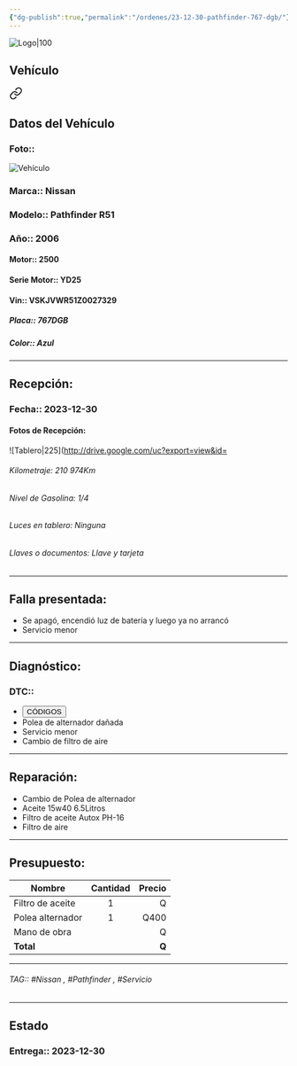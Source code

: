 ```yaml
---
{"dg-publish":true,"permalink":"/ordenes/23-12-30-pathfinder-767-dgb/"}
---
```


![Logo|100](http://drive.google.com/uc?export=view&id=137fl3TIZ0-PU8b-Pt0bsjclwHub_u78G)

## Vehículo

<div class="transclusion internal-embed is-loaded"><a class="markdown-embed-link" href="/vehiculos/nissan/pathfinder-767-dgb/#datos-del-vehiculo" aria-label="Open link"><svg xmlns="http://www.w3.org/2000/svg" width="24" height="24" viewBox="0 0 24 24" fill="none" stroke="currentColor" stroke-width="2" stroke-linecap="round" stroke-linejoin="round" class="svg-icon lucide-link"><path d="M10 13a5 5 0 0 0 7.54.54l3-3a5 5 0 0 0-7.07-7.07l-1.72 1.71"></path><path d="M14 11a5 5 0 0 0-7.54-.54l-3 3a5 5 0 0 0 7.07 7.07l1.71-1.71"></path></svg></a><div class="markdown-embed">



## Datos del Vehículo 
### Foto:: 
![Vehículo](http://drive.google.com/uc?export=view&id=1ddYT0BPNayVB85of7DH3-mXvijRlozgr)

### Marca:: Nissan
### Modelo:: Pathfinder R51
### Año:: 2006
#### Motor:: 2500
#### Serie Motor:: YD25
#### Vin:: VSKJVWR51Z0027329
##### Placa:: 767DGB
##### Color:: Azul
---


</div></div>


## Recepción:
### Fecha:: 2023-12-30
#### Fotos de Recepción: 
![Tablero|225](http://drive.google.com/uc?export=view&id=

###### Kilometraje: 210 974Km
###### Nivel de Gasolina: 1/4
###### Luces en tablero: Ninguna
###### Llaves o documentos: Llave y tarjeta 

---

## Falla presentada:
- Se apagó, encendió luz de batería y luego ya no arrancó 
- Servicio menor 


---

## Diagnóstico:
### DTC:: 

- <a href="http"><button class="btn success">CÓDIGOS</button></a>
- Polea de alternador dañada 
- Servicio menor 
- Cambio de filtro de aire 

---
## Reparación:
- Cambio de Polea de alternador 
- Aceite 15w40 6.5Litros 
- Filtro de aceite Autox PH-16
- Filtro de aire 

---

## Presupuesto:

| Nombre           | Cantidad | Precio |
| ---------------- |:--------:| ------:|
| Filtro de aceite |    1     |      Q |
| Polea alternador |    1     |   Q400 |
| Mano de obra     |          |      Q |
| **Total**                 |          | **Q**       |

---

###### TAG:: #Nissan , #Pathfinder , #Servicio 

---

## Estado

### Entrega:: 2023-12-30